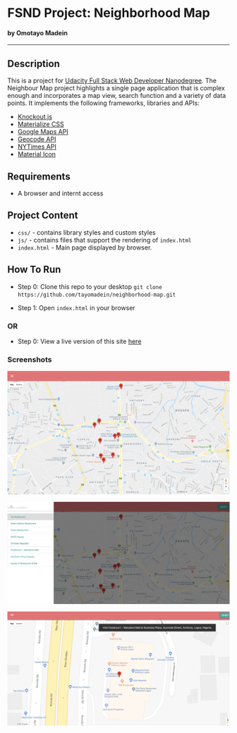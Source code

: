 # FSND Project: Neighborhood Map

#### by Omotayo Madein
---

## Description

This is a project for [Udacity Full Stack Web Developer Nanodegree](https://www.udacity.com/course/full-stack-web-developer-nanodegree--nd004). The Neighbour Map project highlights a single page application that is complex enough and incorporates a map view, search function and a variety of data points. It implements the following frameworks, libraries and APIs:

* [Knockout.js](http://knockoutjs.com/)
* [Materialize CSS](https://materializecss.com/)
* [Google Maps API](https://developers.google.com/maps/)
* [Geocode API](https://developers.google.com/maps/documentation/javascript/geocoding)
* [NYTimes API](https://developer.nytimes.com/)
* [Material Icon](https://material.io/tools/icons/)

## Requirements

* A browser and internt access

## Project Content

* `css/` - contains library styles and custom styles
* `js/` - contains files that support the rendering of `index.html`
* `index.html` - Main page displayed by browser.

## How To Run

* Step 0: Clone this repo to your desktop
    `git clone https://github.com/tayomadein/neighborhood-map.git`

* Step 1: Open `index.html` in your browser

### OR

* Step 0: View a live version of this site [here](https://tayomadein.github.io/neighborhood-map/)

### Screenshots

![Image 1](images/1.png)

![Image 2](images/2.png)

![Image 3](images/3.png)
